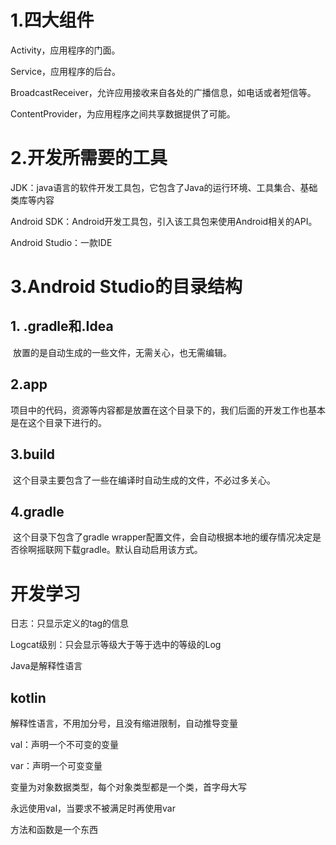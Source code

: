 # 1.四大组件

Activity，应用程序的门面。

Service，应用程序的后台。

BroadcastReceiver，允许应用接收来自各处的广播信息，如电话或者短信等。

ContentProvider，为应用程序之间共享数据提供了可能。

# 2.开发所需要的工具

JDK：java语言的软件开发工具包，它包含了Java的运行环境、工具集合、基础类库等内容

Android SDK：Android开发工具包，引入该工具包来使用Android相关的API。

Android Studio：一款IDE



# 3.Android Studio的目录结构

##  	1. .gradle和.Idea

​			放置的是自动生成的一些文件，无需关心，也无需编辑。

## 	2.app

​			项目中的代码，资源等内容都是放置在这个目录下的，我们后面的开发工作也基本是在这个目录下进行的。

## 	3.build

​			这个目录主要包含了一些在编译时自动生成的文件，不必过多关心。

## 	4.gradle

​			这个目录下包含了gradle wrapper配置文件，会自动根据本地的缓存情况决定是否徐啊摇联网下载gradle。默认自动启用该方式。







# 开发学习

日志：只显示定义的tag的信息

Logcat级别：只会显示等级大于等于选中的等级的Log

Java是解释性语言

## kotlin

解释性语言，不用加分号，且没有缩进限制，自动推导变量

val：声明一个不可变的变量

var：声明一个可变变量

变量为对象数据类型，每个对象类型都是一个类，首字母大写

永远使用val，当要求不被满足时再使用var

方法和函数是一个东西

